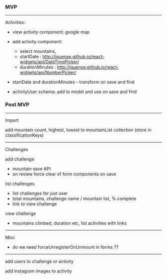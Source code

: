 ### MVP

---

Activities:

- view activity component: google map

- add activity component:
  - select mountains,
  - startDate : http://jquense.github.io/react-widgets/api/DateTimePicker/
  - durationMinutes : http://jquense.github.io/react-widgets/api/NumberPicker/

- startDate and durationMinutes - transform on save and find

- activityUser schema: add to model and use on save and find



### Post MVP

---

Import

add mountain count, highest, lowest to mountainList collection (store in classificationKeys)


---

Challenges

add challenge

- mountain save API
- on review force clear of form components on save

list challenges

- list challenges for just user
- total mountains, challenge name / mountain list, % complete
- link to view challenge

view challenge

- mountains climbed, duration etc, list activities with links

---

Misc

- do we need forceUnregisterOnUnmount in forms ??

---

add users to challenge or activity

add instagram images to activity
